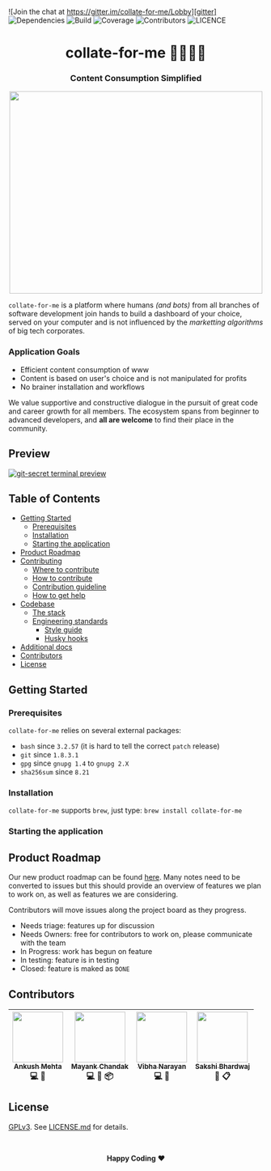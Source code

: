 ![Join the chat at https://gitter.im/collate-for-me/Lobby][gitter] ![Dependencies][dependencies] ![Build][build] ![Coverage][coverage] ![Contributors][contributors] ![LICENCE][licence]

<h1 align="center" style="border-bottom: none;">collate-for-me 👩‍💻👨‍💻</h1> 
<h3 align="center">Content Consumption Simplified</h3>

<p align="center">
 <img src="https://media.giphy.com/media/3oKIPqXWNJswXf1InS/giphy.gif" width="500" height="400"/>
</p>

`collate-for-me` is a platform where humans _(and bots)_  from all branches of software development join hands to build a dashboard of your  choice, served on your computer and is not influenced by the _marketting algorithms_ of big tech corporates. 

### Application Goals
- Efficient content consumption of www
- Content is based on user's choice and is not manipulated for profits
- No brainer installation and workflows


We value supportive and constructive dialogue in the pursuit of great code and career growth for all members. The ecosystem spans from beginner to advanced developers, and **all are welcome** to find their place in the community.

## Preview

[![git-secret terminal preview][preview]][preview-vid]

## Table of Contents

* [Getting Started](#)
  * [Prerequisites](#)
  * [Installation](#)
  * [Starting the application](#)
* [Product Roadmap](#)
* [Contributing](#)
  * [Where to contribute](#)
  * [How to contribute](#)
  * [Contribution guideline](#)
  * [How to get help](#)
* [Codebase](#)
  * [The stack](#)
  * [Engineering standards](#)
    * [Style guide](#)
    * [Husky hooks](#)
* [Additional docs](#)
* [Contributors](#)
* [License](#)


## Getting Started

### Prerequisites

`collate-for-me` relies on several external packages:

- `bash` since `3.2.57` (it is hard to tell the correct `patch` release)
- `git` since `1.8.3.1`
- `gpg` since `gnupg 1.4` to `gnupg 2.X`
- `sha256sum` since `8.21`

### Installation
`collate-for-me` supports `brew`, just type: `brew install collate-for-me`

### Starting the application

## Product Roadmap

Our new product roadmap can be found [here][projects]. Many notes need to be converted to issues but this should provide an overview of features we plan to work on, as well as features we are considering.

Contributors will move issues along the project board as they progress.

* Needs triage: features up for discussion
* Needs Owners: free for contributors to work on, please communicate with the team
* In Progress: work has begun on feature
* In testing: feature is in testing
* Closed: feature is maked as `DONE`



## Contributors

| [<img src="https://github.com/mehtankush.png" width="100px;"/><br /><sub><b>Ankush Mehta</b></sub>][ankushmehta]<br /> 💻 📖 | [<img src="https://github.com/chandakmayank.png" width="100px;"/><br /><sub><b>Mayank Chandak</b></sub>][chandakmayank]<br /> 💻 🔧 📦 | [<img src="https://github.com/vibhanarayan.png" width="100px;"/><br /><sub><b>Vibha Narayan</b></sub>][vibhanarayan]<br /> 💻 📖 | [<img src="https://github.com/SakshyBhardwaj.png" width="100px;"/><br /><sub><b>Sakshi Bhardwaj</b></sub>][sakshybhardwaj]<br /> 🎨 📋 |
| :---: | :---: | :---: | :---: | 


## License

[GPLv3][gplv3]. See [LICENSE.md][licence-file] for details.

<br/>

<p align="center">
  <strong>Happy Coding</strong> ❤️
</p>

<!-- Shields -->
[gitter]: https://badges.gitter.im/collate-for-me/Lobby.svg
[dependencies]: https://img.shields.io/badge/dependencies-up%20to%20date-green.svg
[build]: https://img.shields.io/badge/build-unknown-lightgrey.svg
[coverage]: https://img.shields.io/badge/coverage-not%20found-lightgrey.svg
[contributors]: https://img.shields.io/badge/contributors-4-brightgreen.svg
[licence]: https://img.shields.io/aur/license/yaourt.svg

<!-- Links -->
[preview]: https://asciinema.org/a/41811.png
[preview-vid]: (https://asciinema.org/a/41811?autoplay=1) 
[projects]: https://github.com/mehtankush/collate-for-me/projects

<!-- Contributors -->
[ankushmehta]: https://ankushmehta.com
[chandakmayank]: https://github.com/chandakmayank
[vibhanarayan]: https://github.com/vibhanarayan
[sakshybhardwaj]: https://github.com/SakshyBhardwaj

<!-- Licence -->
[gplv3]: https://www.gnu.org/licenses/rms-why-gplv3.html
[licence-file]: https://github.com/mehtankush/collate-for-me/blob/master/LICENSE
